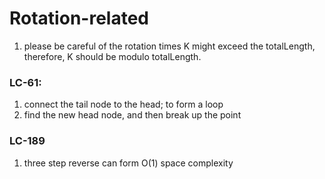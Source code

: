 # Rotation-related
1. please be careful of the rotation times K might exceed the totalLength, therefore, K should be modulo totalLength.
### LC-61: 
1. connect the tail node to the head; to form a loop
2. find the new head node, and then break up the point
### LC-189
1. three step reverse can form O(1) space complexity
